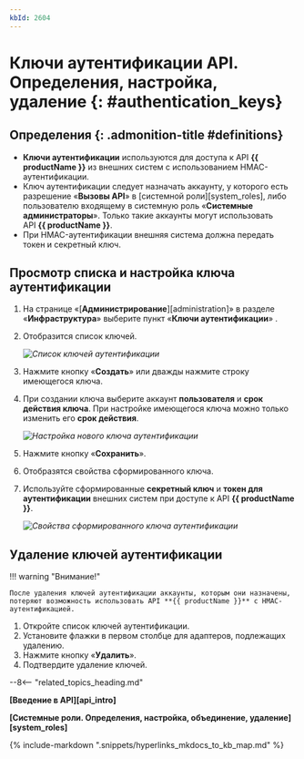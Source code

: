 ```yaml
---
kbId: 2604
---
```


# Ключи аутентификации API. Определения, настройка, удаление {: #authentication_keys}

<div class="admonition question" markdown="block">

## Определения {: .admonition-title #definitions}

- **Ключи аутентификации** используются для доступа к API **{{ productName }}** из внешних систем с использованием HMAC-аутентификации.
- Ключ аутентификации следует назначать аккаунту, у которого есть разрешение «**Вызовы API**» в [системной роли][system_roles], либо пользователю входящему в системную роль «**Системные администраторы**». Только такие аккаунты могут использовать API **{{ productName }}**.
- При HMAC-аутентификации внешняя система должна передать токен и секретный ключ.

</div>

## Просмотр списка и настройка ключа аутентификации

1. На странице «[**Администрирование**][administration]» в разделе «**Инфраструктура**» выберите пункт «**Ключи аутентификации**» <i class="fa-light fa-lock-keyhole">‌</i>.
2. Отобразится список ключей.

    _![Список ключей аутентификации](authentication_key_list.png)_

3. Нажмите кнопку «**Создать**» или дважды нажмите строку имеющегося ключа.
4. При создании ключа выберите аккаунт **пользователя** и **срок действия ключа**. При настройке имеющегося ключа можно только изменить его **срок действия**.

    _![Настройка нового ключа аутентификации](authentication_key_settings.png)_

5. Нажмите кнопку «**Сохранить**».
6. Отобразятся свойства сформированного ключа.
7. Используйте сформированные **секретный ключ** и **токен для аутентификации** внешних систем при доступе к API **{{ productName }}**.

    _![Свойства сформированного ключа аутентификации](authentication_key_properties.png)_

## Удаление ключей аутентификации

!!! warning "Внимание!"

    После удаления ключей аутентификации аккаунты, которым они назначены, потеряют возможность использовать API **{{ productName }}** с HMAC-аутентификацией.

1. Откройте список ключей аутентификации.
2. Установите флажки в первом столбце для адаптеров, подлежащих удалению.
3. Нажмите кнопку «**Удалить**».
4. Подтвердите удаление ключей.

--8<-- "related_topics_heading.md"

**[Введение в API][api_intro]**

**[Системные роли. Определения, настройка, объединение, удаление][system_roles]**

{% include-markdown ".snippets/hyperlinks_mkdocs_to_kb_map.md" %}
